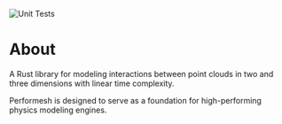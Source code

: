 
![Unit Tests](https://github.com/craigfay/performesh/actions/workflows/unit_tests.yml/badge.svg)

# About

A Rust library for modeling interactions between point clouds in two and three dimensions with linear time complexity.

Performesh is designed to serve as a foundation for high-performing physics modeling engines.

